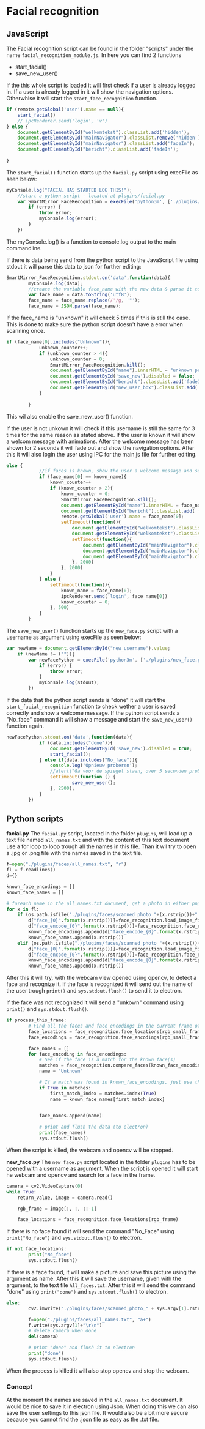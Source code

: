 # Facial recognition

## JavaScript
The Facial recognition script can be found in the folder "scripts" under the name ``facial_recognition_module.js``. In here you can find 2 functions
* start_facial()
* save_new_user()

If the this whole script is loaded it will first check if a user is already logged in. If a user is already logged in it will show the navigation options. Otherwhise it will start the ``start_face_recognition`` function.
```javascript
if (remote.getGlobal('user').name == null){
    start_facial()
    // ipcRenderer.send('login', 'v')
} else {
    document.getElementById("welkomtekst").classList.add('hidden');
    document.getElementById("mainNavigator").classList.remove('hidden');
    document.getElementById("mainNavigator").classList.add('fadeIn');
    document.getElementById("bericht").classList.add('fadeIn');
   
}
```

The ``start_facial()`` function starts up the ``facial.py`` script using execFile as seen below:
```javascript
myConsole.log("FACIAL HAS STARTED LOG THIS!");
    //start a python script - located at plugins/facial.py
    var SmartMirror_FaceRecognition = execFile('python3m', ['./plugins/facial.py'], (error, stdout, stderr) => {
        if (error) {
            throw error;
            myConsole.log(error);               
        }
    })
```
The myConsole.log() is a function to console.log output to the main commandline.

If there is data being send from the python script to the JavaScript file using stdout it will parse this data to json for further editing:
```javascript
SmartMirror_FaceRecognition.stdout.on('data',function(data){
        myConsole.log(data);
        //create the variable face_name with the new data & parse it to json for easier editing in javascript
        var face_name = data.toString('utf8');
        face_name = face_name.replace(/'/g, '"');
        face_name = JSON.parse(face_name);
```
If the face_name is "unknown" it will check 5 times if this is still the case. This is done to make sure the python script doesn't have a error when scanning once. 

```javascript
if (face_name[0].includes("Unknown")){
            unknown_counter++;
            if (unknown_counter > 4){
                unknown_counter = 0;
                SmartMirror_FaceRecognition.kill();  
                document.getElementById("name").innerHTML = "unknown person";
                document.getElementById('save_new').disabled = false;
                document.getElementById("bericht").classList.add('fadeInUp');
                document.getElementById("new_user_box").classList.add('fadeInUp');
            }
            
        }
```
This wil also enable the save_new_user() function.


If the user is not unkown it will check if this username is still the same for 3 times for the same reason as stated above. If the user is known it will show a welcom message with animations. After the welcome message has been shown for 2 seconds it will fade out and show the navigation options. After this it will also login the user using IPC for the main.js file for further editing.

```javascript
else {
            //if faces is known, show the user a welcome message and set global.user to face name
            if (face_name[0] == known_name){
                known_counter++
                if (known_counter > 2){
                    known_counter = 0;
                    SmartMirror_FaceRecognition.kill();  
                    document.getElementById("name").innerHTML = face_name[0];
                    document.getElementById("bericht").classList.add('fadeInUp');
                    remote.getGlobal('user').name = face_name[0];
                    setTimeout(function(){
                        document.getElementById("welkomtekst").classList.add('fadeOut');
                        document.getElementById("welkomtekst").classList.add('slow');
                        setTimeout(function(){
                            document.getElementById("mainNavigator").classList.remove('hidden');
                            document.getElementById("mainNavigator").classList.add('fadeIn');
                            document.getElementById("mainNavigator").classList.add('slow');
                        }, 2000)
                    }, 2000)
                }
            } else {
                setTimeout(function(){
                    known_name = face_name[0];
                    ipcRenderer.send('login', face_name[0])
                    known_counter = 0;
                }, 500)
            }
        }
```
The ``save_new_user()`` function starts up the ``new_face.py`` script with a username as argument using execFile as seen below:
```javascript
var newName = document.getElementById("new_username").value;
    if (newName != ("")){
        var newFacePython = execFile('python3m', ['./plugins/new_face.py', newName], (error, stdout, stderr) => {
            if (error) {
                throw error;
            }
            myConsole.log(stdout);
        })
```
If the data that the python script sends is "done" it will start the ``start_facial_recognition`` function to check wether a user is saved correctly and show a welcome message. If the python script sends a "No_face" command it will show a message and start the ``save_new_user()`` function again.

```javascript
newFacePython.stdout.on('data',function(data){
            if (data.includes("done")){
                document.getElementById('save_new').disabled = true;
                start_facial();
            } else if(data.includes("No_face")){
                console.log('Opnieuw proberen');
                //alert("Ga voor de spiegel staan, over 5 seconden proberen we het opnieuw");
                setTimeout(function () {
                        save_new_user();
                }, 2500);
            }
        })
```

## Python scripts
**facial.py**
The ``facial.py`` script, located in the folder ``plugins``, will load up a text file named ``all_names.txt`` and with the content of this text document use a for loop to loop trough all the names in this file.
Than it wil try to open a .jpg or .png file with the names saved in the text file.

```python
f=open("./plugins/faces/all_names.txt", "r")
fl = f.readlines()
d={}

known_face_encodings = []
known_face_names = []

# foreach name in the all_names.txt document, get a photo in either png or jpg format.
for x in fl:
    if (os.path.isfile("./plugins/faces/scanned_photo_"+(x.rstrip())+".png")):
        d["face_{0}".format(x.rstrip())]=face_recognition.load_image_file("./plugins/faces/scanned_photo_"+(x.rstrip())+".png")
        d["face_encode_{0}".format(x.rstrip())]=face_recognition.face_encodings(d["face_{0}".format(x.rstrip())])[0]
        known_face_encodings.append(d["face_encode_{0}".format(x.rstrip())])
        known_face_names.append(x.rstrip())
    elif (os.path.isfile("./plugins/faces/scanned_photo_"+(x.rstrip())+".jpg")):
        d["face_{0}".format(x.rstrip())]=face_recognition.load_image_file("./plugins/faces/scanned_photo_"+(x.rstrip())+".jpg")
        d["face_encode_{0}".format(x.rstrip())]=face_recognition.face_encodings(d["face_{0}".format(x.rstrip())])[0]
        known_face_encodings.append(d["face_encode_{0}".format(x.rstrip())])
        known_face_names.append(x.rstrip())

```

After this it will try, with the webcam view opened using opencv, to detect a face and recognize it. If the face is recognized it will send out the name of the user trough ``print()`` and ``sys.stdout.flush()`` to send it to electron.

If the face was not recognized it will send a "unkown" command using ``print()`` and ``sys.stdout.flush()``.

```python
if process_this_frame:
        # Find all the faces and face encodings in the current frame of video
        face_locations = face_recognition.face_locations(rgb_small_frame)
        face_encodings = face_recognition.face_encodings(rgb_small_frame, face_locations)

        face_names = []
        for face_encoding in face_encodings:
            # See if the face is a match for the known face(s)
            matches = face_recognition.compare_faces(known_face_encodings, face_encoding)
            name = "Unknown"

            # If a match was found in known_face_encodings, just use the first one.
            if True in matches:
                first_match_index = matches.index(True)
                name = known_face_names[first_match_index]
                

            face_names.append(name)

            # print and flush the data (to electron)
            print(face_names)
            sys.stdout.flush()
```

When the script is killed, the webcam and opencv will be stopped.

**new_face.py**
The ``new_face.py`` script located in the folder ``plugins`` has to be opened with a username as argument. When the script is opened it will start he webcam and opencv and search for a face in the frame. 
```python
camera = cv2.VideoCapture(0)
while True:
    return_value, image = camera.read()

    rgb_frame = image[:, :, ::-1]

    face_locations = face_recognition.face_locations(rgb_frame)

```

If there is no face found it will send the command "No_Face" using ``print("No_face")`` and ``sys.stdout.flush()`` to electron.

```python
if not face_locations:
        print("No_face")
        sys.stdout.flush()
```

If there is a face found, it will make a picture and save this picture using the argument as name. After this it will save the username, given with the argument, to the text file ``All_faces.txt``. After this it will send the command "done" using ``print("done")`` and ``sys.stdout.flush()`` to electron.

```python
else:
        cv2.imwrite("./plugins/faces/scanned_photo_" + sys.argv[1].rstrip() +'.jpg', image)

        f=open("./plugins/faces/all_names.txt", "a+")
        f.write(sys.argv[1]+"\r\n")
        # delete camera when done
        del(camera)

        # print "done" and flush it to electron
        print("done")
        sys.stdout.flush()
```

When the process is killed it will also stop opencv and stop the webcam.

### Concept
At the moment the names are saved in the ``all_names.txt`` document. It would be nice to save it in electron using Json. When doing this we can also save the user settings to this json file. It would also be a bit more secure because you cannot find the .json file as easy as the .txt file.

